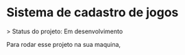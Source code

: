 <h1>Sistema de cadastro de jogos</h1>
> Status do projeto: Em desenvolvimento

Para rodar esse projeto na sua maquina, 
